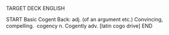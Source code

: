 TARGET DECK
ENGLISH

START
Basic
Cogent
Back: adj. (of an argument etc.) Convincing, compelling.  cogency n. Cogently adv. [latin cogo drive]
END
